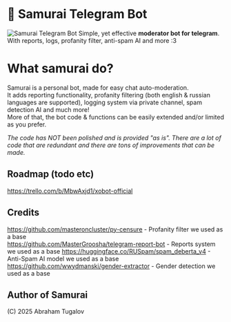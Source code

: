 # 👹 Samurai Telegram Bot
![Samurai Telegram Bot](https://i.imgur.com/S9BPDMt.jpeg "te")
Simple, yet effective **moderator bot for telegram**.  
With reports, logs, profanity filter, anti-spam AI and more :3

# What samurai do?
Samurai is a personal bot, made for easy chat auto-moderation.  
It adds reporting functionality, profanity filtering (both english & russian languages are supported), logging system via private channel, spam detection AI and much more!  
More of that, the bot code & functions can be easily extended and/or limited as you prefer.  

*The code has NOT been polished and is provided "as is". There are a lot of code that are redundant and there are tons of improvements that can be made.*

## Roadmap (todo etc)
https://trello.com/b/MbwAxjd1/xobot-official

## Credits
https://github.com/masteroncluster/py-censure - Profanity filter we used as a base  
https://github.com/MasterGroosha/telegram-report-bot - Reports system we used as a base
https://huggingface.co/RUSpam/spam_deberta_v4 - Anti-Spam AI model we used as a base
https://github.com/wwydmanski/gender-extractor - Gender detection we used as a base

## Author of Samurai

(C) 2025 Abraham Tugalov
